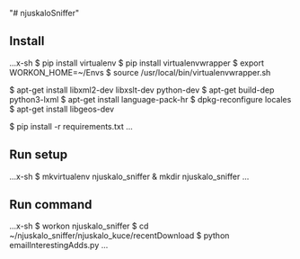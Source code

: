 "# njuskaloSniffer"

## Install
...x-sh
$ pip install virtualenv
$ pip install virtualenvwrapper
$ export WORKON_HOME=~/Envs
$ source /usr/local/bin/virtualenvwrapper.sh

$ apt-get install libxml2-dev libxslt-dev python-dev
$ apt-get build-dep python3-lxml
$ apt-get install language-pack-hr
$ dpkg-reconfigure locales
$ apt-get install libgeos-dev


$ pip install -r requirements.txt
...

## Run setup

...x-sh
$ mkvirtualenv njuskalo_sniffer
& mkdir njuskalo_sniffer
...




## Run command
...x-sh
$ workon njuskalo_sniffer
$ cd ~/njuskalo_sniffer/njuskalo_kuce/recentDownload
$ python emailInterestingAdds.py
...